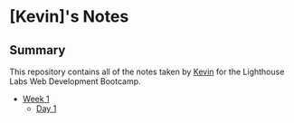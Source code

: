 # [Kevin]'s Notes


## Summary 

This repository contains all of the notes taken by [Kevin](https://github.com/Kevinliao0857) for the Lighthouse Labs Web Development Bootcamp.

* [Week 1](/Week_1)
  * [Day 1](/Week_1/Day_1) 
